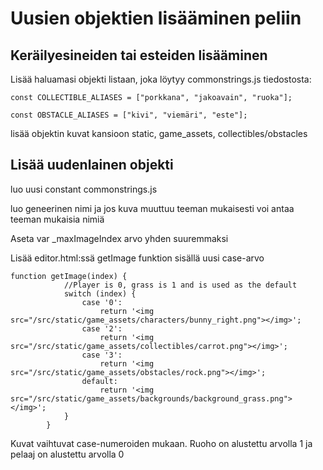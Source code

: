 # Uusien objektien lisääminen peliin

## Keräilyesineiden tai esteiden lisääminen

Lisää haluamasi objekti listaan, joka löytyy commonstrings.js tiedostosta:
```
const COLLECTIBLE_ALIASES = ["porkkana", "jakoavain", "ruoka"];

const OBSTACLE_ALIASES = ["kivi", "viemäri", "este"];
```
lisää objektin kuvat kansioon static, game_assets, collectibles/obstacles

## Lisää uudenlainen objekti

luo uusi constant commonstrings.js

luo geneerinen nimi ja jos kuva muuttuu teeman mukaisesti voi antaa teeman mukaisia nimiä

Aseta var _maxImageIndex arvo yhden suuremmaksi 

Lisää editor.html:ssä getImage funktion sisällä uusi case-arvo
```
function getImage(index) {
            //Player is 0, grass is 1 and is used as the default
            switch (index) {
                case '0':
                    return '<img src="/src/static/game_assets/characters/bunny_right.png"></img>';
                case '2':
                    return '<img src="/src/static/game_assets/collectibles/carrot.png"></img>';
                case '3':
                    return '<img src="/src/static/game_assets/obstacles/rock.png"></img>';
                default:
                    return '<img src="/src/static/game_assets/backgrounds/background_grass.png"></img>';
            }
        }
```
Kuvat vaihtuvat case-numeroiden mukaan. Ruoho on alustettu arvolla 1 ja pelaaj on alustettu arvolla 0


